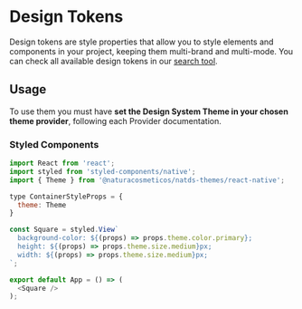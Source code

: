 # Design Tokens

Design tokens are style properties that allow you to style elements and components in your project, keeping them multi-brand and multi-mode. You can check all available design tokens in our [search tool](https://ds.natura.design/28db352be/p/3880eb-search).

## Usage

To use them you must have **set the Design System Theme in your chosen theme provider**, following each Provider documentation.

### Styled Components

```javascript
import React from 'react';
import styled from 'styled-components/native';
import { Theme } from '@naturacosmeticos/natds-themes/react-native';

type ContainerStyleProps = {
  theme: Theme
}

const Square = styled.View`
  background-color: ${(props) => props.theme.color.primary};
  height: ${(props) => props.theme.size.medium}px;
  width: ${(props) => props.theme.size.medium}px;
`;

export default App = () => (
  <Square />
);
```
